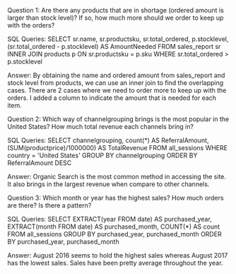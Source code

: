 Question 1: 
Are there any products that are in shortage (ordered amount is larger than stock level)? If so, how much more should we order to keep up with the orders? 

SQL Queries:
SELECT
	sr.name, sr.productsku, sr.total_ordered, p.stocklevel, 
	(sr.total_ordered - p.stocklevel) AS AmountNeeded
FROM sales_report sr
INNER JOIN products p
	ON sr.productsku = p.sku
WHERE sr.total_ordered > p.stocklevel

Answer: 
By obtaining the name and ordered amount from sales_report and stock level from products, we can use an inner join to find the overlapping cases. There are 2 cases where we need to order more to keep up with the orders. I added a column to indicate the amount that is needed for each item. 


Question 2: 
Which way of channelgrouping brings is the most popular in the United States? How much total revenue each channels bring in? 

SQL Queries:
SELECT channelgrouping, count(*) AS ReferralAmount, (SUM(productprice)/1000000) AS TotalRevenue
FROM all_sessions
WHERE country = 'United States'
GROUP BY channelgrouping
ORDER BY ReferralAmount DESC

Answer:
Organic Search is the most common method in accessing the site. It also brings in the largest revenue when compare to other channels. 


Question 3: 
Which month or year has the highest sales? How much orders are there? Is there a pattern? 

SQL Queries:
SELECT 
	EXTRACT(year FROM date) AS purchased_year,
	EXTRACT(month FROM date) AS purchased_month,
	COUNT(*) AS count
FROM all_sessions
GROUP BY purchased_year, purchased_month
ORDER BY purchased_year, purchased_month

Answer:
August 2016 seems to hold the highest sales whereas August 2017 has the lowest sales. Sales have been pretty average throughout the year. 

